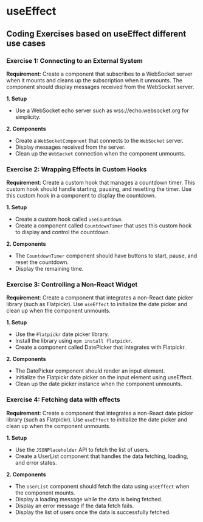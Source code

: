 # useEffect

## Coding Exercises based on useEffect different use cases

### Exercise 1: Connecting to an External System

**Requirement**: Create a component that subscribes to a WebSocket server when it mounts and cleans up the subscription when it unmounts. The component should display messages received from the WebSocket server.

**1. Setup**

-   Use a WebSocket echo server such as wss://echo.websocket.org for simplicity.

**2. Components**

-   Create a `WebSocketComponent` that connects to the `WebSocket` server.
-   Display messages received from the server.
-   Clean up the `WebSocket` connection when the component unmounts.

### Exercise 2: Wrapping Effects in Custom Hooks

**Requirement**: Create a custom hook that manages a countdown timer. This custom hook should handle starting, pausing, and resetting the timer. Use this custom hook in a component to display the countdown.

**1. Setup**

-   Create a custom hook called `useCountdown`.
-   Create a component called `CountdownTimer` that uses this custom hook to display and control the countdown.

**2. Components**

-   The `CountdownTimer` component should have buttons to start, pause, and reset the countdown.
-   Display the remaining time.

### Exercise 3: Controlling a Non-React Widget

**Requirement**: Create a component that integrates a non-React date picker library (such as Flatpickr). Use `useEffect` to initialize the date picker and clean up when the component unmounts.

**1. Setup**

-   Use the `Flatpickr` date picker library.
-   Install the library using `npm install flatpickr`.
-   Create a component called DatePicker that integrates with Flatpickr.

**2. Components**

-   The DatePicker component should render an input element.
-   Initialize the Flatpickr date picker on the input element using useEffect.
-   Clean up the date picker instance when the component unmounts.

### Exercise 4: Fetching data with effects

**Requirement**: Create a component that integrates a non-React date picker library (such as Flatpickr). Use `useEffect` to initialize the date picker and clean up when the component unmounts.

**1. Setup**

-   Use the `JSONPlaceholder` API to fetch the list of users.
-   Create a UserList component that handles the data fetching, loading, and error states.

**2. Components**

-   The `UserList` component should fetch the data using `useEffect` when the component mounts.
-   Display a loading message while the data is being fetched.
-   Display an error message if the data fetch fails.
-   Display the list of users once the data is successfully fetched.
